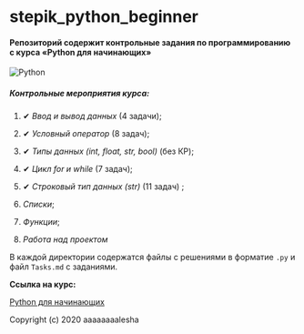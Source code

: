 # stepik_python_beginner

#### Репозиторий содержит контрольные задания по программированию с курса «Python для начинающих»

![Python](https://www.python.org/static/community_logos/python-logo-master-v3-TM.png)

##### Контрольные мероприятия курса:

   1. ✔ _Ввод и вывод данных_ (4 задачи);
    
   2. ✔ _Условный оператор_ (8 задач);
    
   3. ✔ _Типы данных (int, float, str, bool)_ (без КР);
    
   4. ✔ _Цикл for и while_ (7 задач);
    
   5. ✔ _Строковый тип данных (str)_ (11 задач) ;
    
   6. _Списки_;
    
   7. _Функции_;
    
   8. _Работа над проектом_
   
В каждой директории содержатся файлы с решениями в форматие `.py` и файл `Tasks.md` c заданиями.

**Ссылка на курс:** 

[Python для начинающих](https://stepik.org/course/58852/syllabus)

Copyright (c) 2020 aaaaaaaalesha
